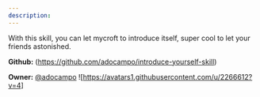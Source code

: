 ```yaml
---
description: 
---
```

With this skill, you can let mycroft to introduce itself, super cool to let your friends astonished.

**Github:** (https://github.com/adocampo/introduce-yourself-skill)

**Owner:** [@adocampo](https://github.com/adocampo) ![https://avatars1.githubusercontent.com/u/2266612?v=4]

